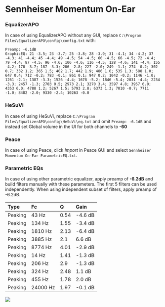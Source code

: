 # Sennheiser Momentum On-Ear

### EqualizerAPO
In case of using EqualizerAPO without any GUI, replace `C:\Program Files\EqualizerAPO\config\config.txt`
with:
```
Preamp: -6.1dB
GraphicEQ: 21 -3.5; 23 -3.7; 25 -3.8; 28 -3.9; 31 -4.1; 34 -4.2; 37 -4.3; 41 -4.4; 45 -4.4; 49 -4.5; 54 -4.5; 60 -4.5; 66 -4.5; 72 -4.4; 79 -4.4; 87 -4.5; 96 -4.6; 106 -4.6; 116 -4.5; 128 -4.6; 141 -4.4; 155 -4.2; 170 -3.7; 187 -3.3; 206 -2.8; 227 -2.0; 249 -1.1; 274 -0.2; 302 0.7; 332 1.2; 365 1.5; 402 1.7; 442 1.9; 486 1.6; 535 1.3; 588 1.0; 647 0.4; 712 -0.2; 783 -0.1; 861 0.1; 947 0.2; 1042 -0.2; 1146 -1.0; 1261 -2.1; 1387 -3.3; 1526 -4.4; 1678 -5.2; 1846 -5.4; 2031 -4.4; 2234 -3.3; 2457 -1.3; 2703 0.5; 2973 2.1; 3270 3.4; 3597 4.8; 3957 6.0; 4353 6.0; 4788 1.2; 5267 1.5; 5793 2.8; 6373 1.3; 7010 -0.7; 7711 -1.0; 8482 -2.0; 9330 -2.4; 10263 -0.0
```

### HeSuVi
In case of using HeSuVi, replace `C:\Program Files\EqualizerAPO\config\HeSuVi\eq.txt` and omit `Preamp:
-6.1dB` and instead set Global volume in the UI for both channels to **-60**

### Peace
In case of using Peace, click *Import* in Peace GUI and select `Sennheiser Momentum On-Ear ParametricEQ.txt`.

### Parametric EQs
In case of using other parametric equalizer, apply preamp of **-6.2dB** and build filters manually
with these parameters. The first 5 filters can be used independently.
When using independent subset of filters, apply preamp of -6.2dB.

| Type    | Fc       |    Q | Gain    |
|:--------|:---------|:-----|:--------|
| Peaking | 43 Hz    | 0.54 | -4.6 dB |
| Peaking | 134 Hz   | 1.55 | -3.4 dB |
| Peaking | 1810 Hz  | 2.13 | -6.4 dB |
| Peaking | 3885 Hz  | 2.1  | 6.6 dB  |
| Peaking | 8774 Hz  | 4.01 | -2.9 dB |
| Peaking | 14 Hz    | 1.41 | -1.3 dB |
| Peaking | 206 Hz   | 2.9  | -1.3 dB |
| Peaking | 324 Hz   | 2.48 | 1.1 dB  |
| Peaking | 455 Hz   | 1.78 | 2.0 dB  |
| Peaking | 24000 Hz | 1.97 | -0.1 dB |

![](https://raw.githubusercontent.com/jaakkopasanen/AutoEq/master/results/innerfidelity/sbaf-serious/Sennheiser%20Momentum%20On-Ear/Sennheiser%20Momentum%20On-Ear.png)